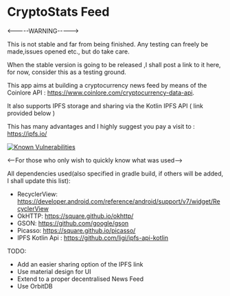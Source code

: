# CryptoStats Feed

<-----WARNING----->

This is not stable and far from being finished. Any testing can freely be made,issues opened etc., but do take care.

When the stable version is going to be released ,I shall post a link to it here, for now, consider this as a testing ground.

This app aims at building a cryptocurrency news feed by means of the Coinlore API : https://www.coinlore.com/cryptocurrency-data-api.

It also supports IPFS storage and sharing via the Kotlin IPFS API ( link provided below )

This has many advantages and I highly suggest you pay a visit to : https://ipfs.io/

[![Known Vulnerabilities](https://snyk.io/test/github/Motanovici/CryptoStats-Feed/badge.svg?targetFile=app/build.gradle)](https://snyk.io/test/github/Motanovici/CryptoStats-Feed?targetFile=app/build.gradle)

<--For those who only wish to quickly know what was used-->

All dependencies used(also specified in gradle build, if others will be added, I shall update this list):
* RecyclerView: https://developer.android.com/reference/android/support/v7/widget/RecyclerView
* OkHTTP: https://square.github.io/okhttp/
* GSON: https://github.com/google/gson
* Picasso: https://square.github.io/picasso/
* IPFS Kotlin Api : https://github.com/ligi/ipfs-api-kotlin

TODO:

* Add an easier sharing option of the IPFS link
* Use material design for UI
* Extend to a proper decentralised News Feed
* Use OrbitDB
